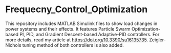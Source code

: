 # Frequecny_Control_Optimization
This repository includes MATLAB Simulink files to show load changes in power systems and their effects. It features Particle Swarm Optimization-based PI, PID, and Gradient Descent-based Adaptive-PID controllers. For more details, read my article at https://doi.org/10.3390/su16135735.
 Zeigler-Nichols tuning method of both controllers is also added.
